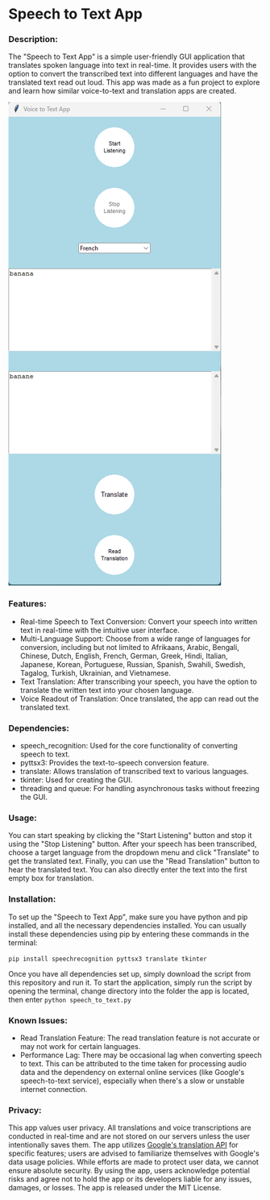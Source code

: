 # Speech to Text App

### Description:

The "Speech to Text App" is a simple user-friendly GUI application that translates spoken language into text in real-time. It provides users with the option to convert the transcribed text into different languages and have the translated text read out loud. This app was made as a fun project to explore and learn how similar voice-to-text and translation apps are created.

![voice to text app snapshot](\speech_to_text_screenshot.png)

### Features:

- Real-time Speech to Text Conversion: Convert your speech into written text in real-time with the intuitive user interface.
- Multi-Language Support: Choose from a wide range of languages for conversion, including but not limited to Afrikaans, Arabic, Bengali, Chinese, Dutch, English, French, German, Greek, Hindi, Italian, Japanese, Korean, Portuguese, Russian, Spanish, Swahili, Swedish, Tagalog, Turkish, Ukrainian, and Vietnamese.
- Text Translation: After transcribing your speech, you have the option to translate the written text into your chosen language.
- Voice Readout of Translation: Once translated, the app can read out the translated text.

### Dependencies:

- speech_recognition: Used for the core functionality of converting speech to text.
- pyttsx3: Provides the text-to-speech conversion feature.
- translate: Allows translation of transcribed text to various languages.
- tkinter: Used for creating the GUI.
- threading and queue: For handling asynchronous tasks without freezing the GUI.

### Usage:

You can start speaking by clicking the "Start Listening" button and stop it using the "Stop Listening" button. After your speech has been transcribed, choose a target language from the dropdown menu and click "Translate" to get the translated text. Finally, you can use the "Read Translation" button to hear the translated text. You can also directly enter the text into the first empty box for translation.

### Installation:

To set up the "Speech to Text App", make sure you have python and pip installed, and all the necessary dependencies installed. You can usually install these dependencies using pip by entering these commands in the terminal:

`pip install speechrecognition pyttsx3 translate tkinter`

Once you have all dependencies set up, simply download the script from this repository and run it. To start the application, simply run the script by opening the terminal, change directory into the folder the app is located, then enter `python speech_to_text.py`

### Known Issues:

- Read Translation Feature: The read translation feature is not accurate or may not work for certain languages.
- Performance Lag: There may be occasional lag when converting speech to text. This can be attributed to the time taken for processing audio data and the dependency on external online services (like Google's speech-to-text service), especially when there's a slow or unstable internet connection.

### Privacy:

This app values user privacy. All translations and voice transcriptions are conducted in real-time and are not stored on our servers unless the user intentionally saves them. The app utilizes [Google's translation API](https://cloud.google.com/translate/data-usage) for specific features; users are advised to familiarize themselves with Google's data usage policies. While efforts are made to protect user data, we cannot ensure absolute security. By using the app, users acknowledge potential risks and agree not to hold the app or its developers liable for any issues, damages, or losses. The app is released under the MIT License.
